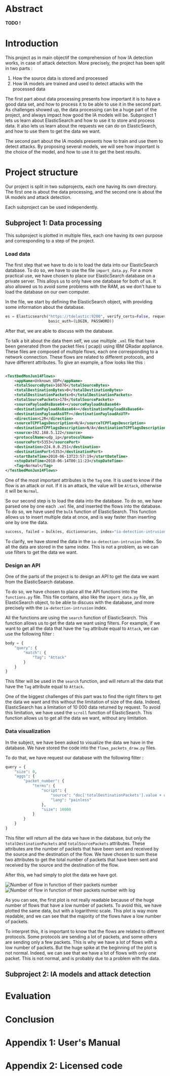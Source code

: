# Abstract

**TODO !**

# Introduction

This project as in main objectif the comprehension of how IA detection works, in case of attack detection.
More precisely, the project has been split in two parts :

1. How the source data is stored and processed
2. How IA models are trained and used to detect attacks with the processed data

The first part about data processing presents how important it is to have a good data set, and how to process it to
be able to use it in the second part. As challenges showed up, the data processing can be a huge part of the project,
and always impact how good the IA models will be.
Subproject 1 lets us learn about ElasticSearch and how to use it to store and process data. It also lets us learn
about the requests we can do on ElasticSearch, and how to use them to get the data we want.

The second part about the IA models presents how to train and use them to detect attacks. By proposing several models,
we
will see how important is the choice of the model, and how to use it to get the best results.

# Project structure

Our project is split in two subprojects, each one having its own directory. The first one is about the data processing,
and the second one is about the IA models and attack detection.

Each subproject can be used independently.

## Subproject 1: Data processing

This subproject is plotted in multiple files, each one having its own purpose and corresponding to a step of the
project.

### Load data

The first step that we have to do is to load the data into our ElasticSearch database. To do so, we have to use the file
`import_data.py`. For a more practical use, we have chosen to place our ElasticSearch database on a private server.
This alloys us to only have one database for both of us. It also allowed us to avoid some problems with the RAM, as we
don't have to load the database on our own computer.

In the file, we start by defining the ElasticSearch object, with providing some information about the database.

```python
es = Elasticsearch("https://tdelastic:9200", verify_certs=False, request_timeout=1000000,
                   basic_auth=(LOGIN, PASSWORD))
```

After that, we are able to discuss with the database.

To talk a bit about the data them self, we use multiple `.xml` file that have been generated (from the packet files (
pcap)) using IBM QRadar appliance. These files are composed of multiple flows, each one corresponding to a network
connection. These flows are related to different protocols, and have different attributes. To give an example, a flow
looks like this :

```xml

<TestbedMonJun14Flows>
    <appName>Unknown_UDP</appName>
    <totalSourceBytes>16076</totalSourceBytes>
    <totalDestinationBytes>0</totalDestinationBytes>
    <totalDestinationPackets>0</totalDestinationPackets>
    <totalSourcePackets>178</totalSourcePackets>
    <sourcePayloadAsBase64></sourcePayloadAsBase64>
    <destinationPayloadAsBase64></destinationPayloadAsBase64>
    <destinationPayloadAsUTF></destinationPayloadAsUTF>
    <direction>L2R</direction>
    <sourceTCPFlagsDescription>N/A</sourceTCPFlagsDescription>
    <destinationTCPFlagsDescription>N/A</destinationTCPFlagsDescription>
    <source>192.168.5.122</source>
    <protocolName>udp_ip</protocolName>
    <sourcePort>5353</sourcePort>
    <destination>224.0.0.251</destination>
    <destinationPort>5353</destinationPort>
    <startDateTime>2010-06-13T23:57:19</startDateTime>
    <stopDateTime>2010-06-14T00:11:23</stopDateTime>
    <Tag>Normal</Tag>
</TestbedMonJun14Flows>
```

One of the most important attributes is the `Tag` one. It is used to know if the flow is an attack or not. If it is an
attack, the value will be `Attack`, otherwise it will be `Normal`.

So our second step is to load the data into the database. To do so, we have parsed one by one each `.xml` file, and
inserted the flows into the database. To do so, we have used the `bulk` function of ElasticSearch. This function allows
us to insert multiple data at once, and is way faster than inserting one by one the data.

```python
success, failed = bulk(es, dictionnaries, index="ia-detection-intrusion")
```

To clarify, we have stored the data in the `ia-detection-intrusion` index. So all the data are stored in the same index.
This is not a problem, as we can use filters to get the data we want.

### Design an API

One of the parts of the project is to design an API to get the data we want from the ElasticSearch database.

To do so, we have chosen to place all the API functions into the `functions.py` file. This file contains, also like
the `import_data.py` file, an ElasticSearch object, to be able to discuss with the database, and more precisely with
the `ia-detection-intrusion` index.

All the functions are using the `search` function of ElasticSearch. This function allows us to get the data we want
using filters. For example, if we want to get all the data that have the `Tag` attribute equal to `Attack`, we can use
the following filter :

```python
body = {
    "query": {
        "match": {
            "Tag": "Attack"
        }
    }
}
```

This filter will be used in the `search` function, and will return all the data that have the `Tag` attribute equal to
`Attack`.

One of the biggest challenges of this part was to find the right filters to get the data we want and this without the
limitation of size of the data. Indeed, ElasticSearch has a limitation of 10 000 data returned by request. To avoid this
limitation, we have used the `scroll` function of ElasticSearch. This function allows us to get all the data we want,
without any limitation.

### Data visualization

In the subject, we have been asked to visualize the data we have in the database. We have stored the code into the
`flows_packets_draw.py` files.

To do that, we have request our database with the following filter :

```python
query = {
    "size": 0,
    "aggs": {
        "packet_number": {
            "terms": {
                "script": {
                    "source": "doc['totalDestinationPackets'].value + doc['totalSourcePackets'].value",
                    "lang": "painless"
                },
                "size": 10000
            }
        }
    }
}
```

This filter will return all the data we have in the database, but only the `totalDestinationPackets` and
`totalSourcePackets` attributes. These attributes are the number of packets that have been sent and received by the
source and the destination of the flow. We have chosen to sum these two attributes to get the total number of packets
that have been sent and received by the source and the destination of the flow.

After this, we had simply to plot the data we have got.

![Number of flow in function of their packets number](sub-project-1/plot/myplot.png)
![Number of flow in function of their packets number with log](sub-project-1/plot/myplot2.png)

As you can see, the first plot is not really readable because of the huge number of flows that have a low number of
packets. To avoid this, we have plotted the same data, but with a logarithmic scale. This plot is way more readable, and
we can see that the majority of the flows have a low number of packets.

To interpret this, it is important to know that the flows are related to different protocols. Some protocols are
sending a lot of packets, and some others are sending only a few packets. This is why we have a lot of flows with a low
number of packets. But the huge spike at the beginning of the plot is not normal. Indeed, we can see that we have a lot
of flows with only one packet. This is not normal, and is probably due to a problem with the data.

## Subproject 2: IA models and attack detection

# Evaluation

# Conclusion

# Appendix 1: User's Manual

# Appendix 2: Licensed code